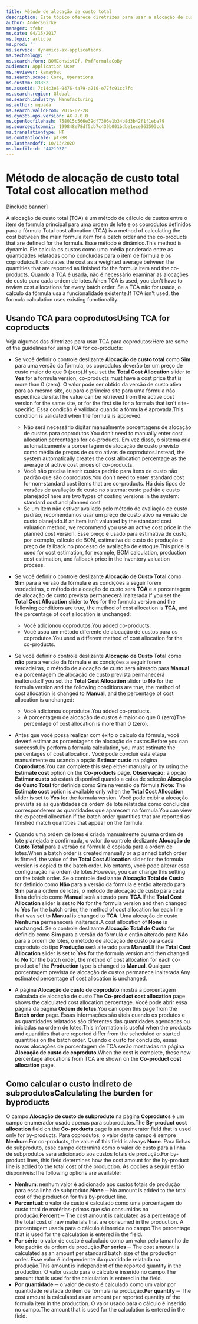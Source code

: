 ```yaml
---
title: Método de alocação de custo total
description: Este tópico oferece diretrizes para usar a alocação de custo total (TCA). A TCA é um método de cálculo de custos entre o item de fórmula principal para uma ordem de lote e os coprodutos definidos para a fórmula.
author: AndersGirke
manager: tfehr
ms.date: 04/15/2017
ms.topic: article
ms.prod: ''
ms.service: dynamics-ax-applications
ms.technology: ''
ms.search.form: BOMConsistOf, PmfFormulaCoBy
audience: Application User
ms.reviewer: kamaybac
ms.search.scope: Core, Operations
ms.custom: 83852
ms.assetid: 7c14c3e5-9476-4a79-a210-e77fc91cc7fc
ms.search.region: Global
ms.search.industry: Manufacturing
ms.author: mguada
ms.search.validFrom: 2016-02-28
ms.dyn365.ops.version: AX 7.0.0
ms.openlocfilehash: 758015c566e39df7306e1b34b8d3b42f1f1eba79
ms.sourcegitcommit: 199848e78df5cb7c439b001bdbe1ece963593cdb
ms.translationtype: HT
ms.contentlocale: pt-BR
ms.lasthandoff: 10/13/2020
ms.locfileid: "4421937"
---
```

# <a name="total-cost-allocation-method"></a><span data-ttu-id="9587d-104">​Método de alocação de custo total​</span><span class="sxs-lookup"><span data-stu-id="9587d-104">Total cost allocation method</span></span>

[!include [banner](../includes/banner.md)]

<span data-ttu-id="9587d-105">A alocação de custo total (TCA) é um método de cálculo de custos entre o item de fórmula principal para uma ordem de lote e os coprodutos definidos para a fórmula.</span><span class="sxs-lookup"><span data-stu-id="9587d-105">Total cost allocation (TCA) is a method of calculating the cost between the main formula item for a batch order and the co-products that are defined for the formula.</span></span> <span data-ttu-id="9587d-106">Esse método é dinâmico.</span><span class="sxs-lookup"><span data-stu-id="9587d-106">This method is dynamic.</span></span> <span data-ttu-id="9587d-107">Ele calcula os custos como uma média ponderada entre as quantidades relatadas como concluídas para o item de fórmula e os coprodutos.</span><span class="sxs-lookup"><span data-stu-id="9587d-107">It calculates the cost as a weighted average between the quantities that are reported as finished for the formula item and the co-products.</span></span> <span data-ttu-id="9587d-108">Quando a TCA é usada, não é necessário examinar as alocações de custo para cada ordem de lotes.</span><span class="sxs-lookup"><span data-stu-id="9587d-108">When TCA is used, you don't have to review cost allocations for every batch order.</span></span> <span data-ttu-id="9587d-109">Se a TCA não for usada, o cálculo da fórmula usa a funcionalidade existente.</span><span class="sxs-lookup"><span data-stu-id="9587d-109">If TCA isn't used, the formula calculation uses existing functionality.</span></span>

## <a name="using-tca-for-coproducts"></a><span data-ttu-id="9587d-110">Usando TCA para coprodutos</span><span class="sxs-lookup"><span data-stu-id="9587d-110">Using TCA for coproducts</span></span>
<span data-ttu-id="9587d-111">Veja algumas das diretrizes para usar TCA para coprodutos:</span><span class="sxs-lookup"><span data-stu-id="9587d-111">Here are some of the guidelines for using TCA for co-products:</span></span>

-   <span data-ttu-id="9587d-112">Se você definir o controle deslizante **Alocação de custo total** como **Sim** para uma versão da fórmula, os coprodutos deverão ter um preço de custo maior do que 0 (zero).</span><span class="sxs-lookup"><span data-stu-id="9587d-112">If you set the **Total Cost Allocation** slider to **Yes** for a formula version, co-products must have a cost price that is more than 0 (zero).</span></span> <span data-ttu-id="9587d-113">O valor pode ser obtido da versão de custo ativa para ao mesmo site, ou para o primeiro site para uma fórmula não específica de site.</span><span class="sxs-lookup"><span data-stu-id="9587d-113">The value can be retrieved from the active cost version for the same site, or for the first site for a formula that isn't site-specific.</span></span> <span data-ttu-id="9587d-114">Essa condição é validada quando a fórmula é aprovada.</span><span class="sxs-lookup"><span data-stu-id="9587d-114">This condition is validated when the formula is approved.</span></span>

    -   <span data-ttu-id="9587d-115">Não será necessário digitar manualmente porcentagens de alocação de custos para coprodutos.</span><span class="sxs-lookup"><span data-stu-id="9587d-115">You don’t need to manually enter cost allocation percentages for co-products.</span></span> <span data-ttu-id="9587d-116">Em vez disso, o sistema cria automaticamente a porcentagem de alocação de custo previsto como média de preços de custo ativos de coprodutos.</span><span class="sxs-lookup"><span data-stu-id="9587d-116">Instead, the system automatically creates the cost allocation percentage as the average of active cost prices of co-products.</span></span> 
    -   <span data-ttu-id="9587d-117">Você não precisa inserir custos padrão para itens de custo não padrão que são coprodutos.</span><span class="sxs-lookup"><span data-stu-id="9587d-117">You don’t need to enter standard cost for non-standard cost items that are co-products.</span></span> <span data-ttu-id="9587d-118">Há dois tipos de versões de avaliação de custo no sistema: custo padrão e custo planejado</span><span class="sxs-lookup"><span data-stu-id="9587d-118">There are two types of costing versions in the system: standard cost and planned cost</span></span> 
    -   <span data-ttu-id="9587d-119">Se um item não estiver avaliado pelo método de avaliação de custo padrão, recomendamos usar um preço de custo ativo na versão de custo planejado.</span><span class="sxs-lookup"><span data-stu-id="9587d-119">If an item isn’t valuated by the standard cost valuation method, we recommend you use an active cost price in the planned cost version.</span></span> <span data-ttu-id="9587d-120">Esse preço é usado para estimativa de custo, por exemplo, cálculo de BOM, estimativa de custo de produção e preço de fallback no processo de avaliação de estoque.</span><span class="sxs-lookup"><span data-stu-id="9587d-120">This price is used for cost estimation, for example, BOM calculation, production cost estimation, and fallback price in the inventory valuation process.</span></span> 

-   <span data-ttu-id="9587d-121">Se você definir o controle deslizante **Alocação de Custo Total** como **Sim** para a versão da fórmula e as condições a seguir forem verdadeiras, o método de alocação de custo será **TCA** e a porcentagem de alocação de custo prevista permanecerá inalterada:</span><span class="sxs-lookup"><span data-stu-id="9587d-121">If you set the **Total Cost Allocation** slider to **Yes** for the formula version and the following conditions are true, the method of cost allocation is **TCA**, and the percentage of cost allocation is unchanged:</span></span>
    -   <span data-ttu-id="9587d-122">Você adicionou coprodutos.</span><span class="sxs-lookup"><span data-stu-id="9587d-122">You added co-products.</span></span>
    -   <span data-ttu-id="9587d-123">Você usou um método diferente de alocação de custos para os coprodutos.</span><span class="sxs-lookup"><span data-stu-id="9587d-123">You used a different method of cost allocation for the co-products.</span></span>
-   <span data-ttu-id="9587d-124">Se você definir o controle deslizante **Alocação de Custo Total** como **não** para a versão da fórmula e as condições a seguir forem verdadeiras, o método de alocação de custo será alterado para **Manual** e a porcentagem de alocação de custo prevista permanecerá inalterada:</span><span class="sxs-lookup"><span data-stu-id="9587d-124">If you set the **Total Cost Allocation** slider to **No** for the formula version and the following conditions are true, the method of cost allocation is changed to **Manual**, and the percentage of cost allocation is unchanged:</span></span>
    -   <span data-ttu-id="9587d-125">Você adicionou coprodutos.</span><span class="sxs-lookup"><span data-stu-id="9587d-125">You added co-products.</span></span>
    -   <span data-ttu-id="9587d-126">A porcentagem de alocação de custos é maior do que 0 (zero)</span><span class="sxs-lookup"><span data-stu-id="9587d-126">The percentage of cost allocation is more than 0 (zero).</span></span>
-   <span data-ttu-id="9587d-127">Antes que você possa realizar com êxito o cálculo da fórmula, você deverá estimar as porcentagens de alocação de custos.</span><span class="sxs-lookup"><span data-stu-id="9587d-127">Before you can successfully perform a formula calculation, you must estimate the percentages of cost allocation.</span></span> <span data-ttu-id="9587d-128">Você pode concluir esta etapa manualmente ou usando a opção **Estimar custo** na página **Coprodutos**.</span><span class="sxs-lookup"><span data-stu-id="9587d-128">You can complete this step either manually or by using the **Estimate cost** option on the **Co-products** page.</span></span> <span data-ttu-id="9587d-129">**Observação:** a opção **Estimar custo** só estará disponível quando a caixa de seleção **Alocação de Custo Total** for definida como **Sim** na versão da fórmula.</span><span class="sxs-lookup"><span data-stu-id="9587d-129">**Note:** The **Estimate cost** option is available only when the **Total Cost Allocation** slider is set to **Yes** for the formula version.</span></span> <span data-ttu-id="9587d-130">Você pode exibir a alocação prevista se as quantidades da ordem de lote relatadas como concluídas corresponderem às quantidades que aparecem na fórmula.</span><span class="sxs-lookup"><span data-stu-id="9587d-130">You can view the expected allocation if the batch order quantities that are reported as finished match quantities that appear on the formula.</span></span>
-   <span data-ttu-id="9587d-131">Quando uma ordem de lotes é criada manualmente ou uma ordem de lote planejada é confirmada, o valor do controle deslizante **Alocação de Custo Total** para a versão da fórmula é copiada para a ordem de lotes.</span><span class="sxs-lookup"><span data-stu-id="9587d-131">When a batch order is created manually or a planned batch order is firmed, the value of the **Total Cost Allocation** slider for the formula version is copied to the batch order.</span></span> <span data-ttu-id="9587d-132">No entanto, você pode alterar essa configuração na ordem de lotes.</span><span class="sxs-lookup"><span data-stu-id="9587d-132">However, you can change this setting on the batch order.</span></span> <span data-ttu-id="9587d-133">Se o controle deslizante **Alocação Total de Custo** for definido como **Não** para a versão da fórmula e então alterado para **Sim** para a ordem de lotes, o método de alocação de custo para cada linha definido como **Manual** será alterado para **TCA**.</span><span class="sxs-lookup"><span data-stu-id="9587d-133">If the **Total Cost Allocation** slider is set to **No** for the formula version and then changed to **Yes** for the batch order, the method of cost allocation for each line that was set to **Manual** is changed to **TCA**.</span></span> <span data-ttu-id="9587d-134">Uma alocação de custo **Nenhuma** permanecerá inalterada.</span><span class="sxs-lookup"><span data-stu-id="9587d-134">A cost allocation of **None** is unchanged.</span></span> <span data-ttu-id="9587d-135">Se o controle deslizante **Alocação Total de Custo** for definido como **Sim** para a versão da fórmula e então alterado para **Não** para a ordem de lotes, o método de alocação de custo para cada coproduto do tipo **Produção** será alterado para **Manual**.</span><span class="sxs-lookup"><span data-stu-id="9587d-135">If the **Total Cost Allocation** slider is set to **Yes** for the formula version and then changed to **No** for the batch order, the method of cost allocation for each co-product of the **Production** type is changed to **Manual**.</span></span> <span data-ttu-id="9587d-136">Qualquer porcentagem prevista de alocação de custos permanece inalterada.</span><span class="sxs-lookup"><span data-stu-id="9587d-136">Any estimated percentage of cost allocation is unchanged.</span></span>
-   <span data-ttu-id="9587d-137">A página **Alocação de custo de coproduto** mostra a porcentagem calculada de alocação de custo.</span><span class="sxs-lookup"><span data-stu-id="9587d-137">The **Co-product cost allocation** page shows the calculated cost allocation percentage.</span></span> <span data-ttu-id="9587d-138">Você pode abrir essa página da página **Ordem de lotes**.</span><span class="sxs-lookup"><span data-stu-id="9587d-138">You can open this page from the **Batch order** page.</span></span> <span data-ttu-id="9587d-139">Essas informações são úteis quando os produtos e as quantidades relatados são diferentes das quantidades agendadas ou iniciadas na ordem de lotes.</span><span class="sxs-lookup"><span data-stu-id="9587d-139">This information is useful when the products and quantities that are reported differ from the scheduled or started quantities on the batch order.</span></span> <span data-ttu-id="9587d-140">Quando o custo for concluído, essas novas alocações de porcentagem de TCA serão mostradas na página **Alocação de custo de coproduto**.</span><span class="sxs-lookup"><span data-stu-id="9587d-140">When the cost is complete, these new percentage allocations from TCA are shown on the **Co-product cost allocation** page.</span></span>

## <a name="calculating-the-burden-for-byproducts"></a><span data-ttu-id="9587d-141">Como calcular o custo indireto de subprodutos</span><span class="sxs-lookup"><span data-stu-id="9587d-141">Calculating the burden for byproducts</span></span>
<span data-ttu-id="9587d-142">O campo **Alocação de custo de subproduto** na página **Coprodutos** é um campo enumerador usado apenas para subprodutos.</span><span class="sxs-lookup"><span data-stu-id="9587d-142">The **By-product cost allocation** field on the **Co-products** page is an enumerator field that is used only for by-products.</span></span> <span data-ttu-id="9587d-143">Para coprodutos, o valor deste campo é sempre **Nenhum**.</span><span class="sxs-lookup"><span data-stu-id="9587d-143">For co-products, the value of this field is always **None**.</span></span> <span data-ttu-id="9587d-144">Para linhas de subproduto, esse campo determina como o valor de custo para a linha de subprodutos será adicionado aos custos totais de produção.</span><span class="sxs-lookup"><span data-stu-id="9587d-144">For by-product lines, this field determines how the cost amount for the by-product line is added to the total cost of the production.</span></span> <span data-ttu-id="9587d-145">As opções a seguir estão disponíveis:</span><span class="sxs-lookup"><span data-stu-id="9587d-145">The following options are available:</span></span>

-   <span data-ttu-id="9587d-146">**Nenhum**: nenhum valor é adicionado aos custos totais de produção para essa linha de subproduto.</span><span class="sxs-lookup"><span data-stu-id="9587d-146">**None** ─ No amount is added to the total cost of the production for this by-product line.</span></span>
-   <span data-ttu-id="9587d-147">**Percentual**: o valor de custo é calculado como uma porcentagem do custo total de matérias-primas que são consumidas na produção.</span><span class="sxs-lookup"><span data-stu-id="9587d-147">**Percent** ─ The cost amount is calculated as a percentage of the total cost of raw materials that are consumed in the production.</span></span> <span data-ttu-id="9587d-148">A porcentagem usada para o cálculo é inserida no campo.</span><span class="sxs-lookup"><span data-stu-id="9587d-148">The percentage that is used for the calculation is entered in the field.</span></span>
-   <span data-ttu-id="9587d-149">**Por série**: o valor de custo é calculado como um valor pelo tamanho de lote padrão da ordem de produção.</span><span class="sxs-lookup"><span data-stu-id="9587d-149">**Per series** ─ The cost amount is calculated as an amount per standard batch size of the production order.</span></span> <span data-ttu-id="9587d-150">Esse valor é independente da quantidade relatada na produção.</span><span class="sxs-lookup"><span data-stu-id="9587d-150">This amount is independent of the reported quantity in the production.</span></span> <span data-ttu-id="9587d-151">O valor usado para o cálculo é inserido no campo.</span><span class="sxs-lookup"><span data-stu-id="9587d-151">The amount that is used for the calculation is entered in the field.</span></span>
-   <span data-ttu-id="9587d-152">**Por quantidade** ─ o valor de custo é calculado como um valor por quantidade relatada do item de fórmula na produção.</span><span class="sxs-lookup"><span data-stu-id="9587d-152">**Per quantity** ─ The cost amount is calculated as an amount per reported quantity of the formula item in the production.</span></span> <span data-ttu-id="9587d-153">O valor usado para o cálculo é inserido no campo.</span><span class="sxs-lookup"><span data-stu-id="9587d-153">The amount that is used for the calculation is entered in the field.</span></span>




